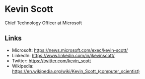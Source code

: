# Kevin Scott

Chief Technology Officer at Microsoft

## Links
- Microsoft: https://news.microsoft.com/exec/kevin-scott/
- LinkedIn: https://www.linkedin.com/in/jkevinscott/
- Twitter: https://twitter.com/kevin_scott
- Wikipedia: https://en.wikipedia.org/wiki/Kevin_Scott_(computer_scientist)
